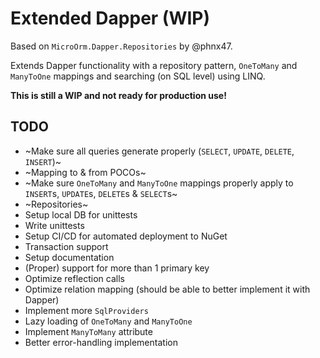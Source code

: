 # Extended Dapper (WIP)

Based on `MicroOrm.Dapper.Repositories` by @phnx47.

Extends Dapper functionality with a repository pattern, `OneToMany` and `ManyToOne` mappings and searching (on SQL level) using LINQ.

**This is still a WIP and not ready for production use!**

## TODO

- ~Make sure all queries generate properly (`SELECT`, `UPDATE`, `DELETE`, `INSERT`)~
- ~Mapping to & from POCOs~ 
- ~Make sure `OneToMany` and `ManyToOne` mappings properly apply to `INSERT`s, `UPDATE`s, `DELETE`s & `SELECT`s~
- ~Repositories~
- Setup local DB for unittests
- Write unittests
- Setup CI/CD for automated deployment to NuGet
- Transaction support
- Setup documentation
- (Proper) support for more than 1 primary key
- Optimize reflection calls
- Optimize relation mapping (should be able to better implement it with Dapper)
- Implement more `SqlProviders`
- Lazy loading of `OneToMany` and `ManyToOne`
- Implement `ManyToMany` attribute
- Better error-handling implementation